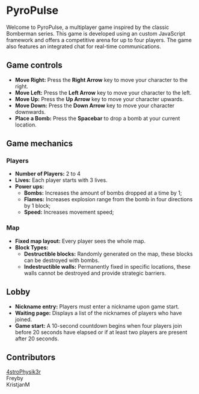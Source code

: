 # PyroPulse

Welcome to PyroPulse, a multiplayer game inspired by the classic Bomberman series. This game is developed using an custom JavaScript framework and offers a competitive arena for up to four players. The game also features an integrated chat for real-time communications. 

## Game controls

* **Move Right:** Press the **Right Arrow** key to move your character to the right.
* **Move Left:** Press the **Left Arrow** key to move your character to the left.
* **Move Up:** Press the **Up Arrow** key to move your character upwards.
* **Move Down:** Press the **Down Arrow** key to move your character downwards.
*  **Place a Bomb:** Press the **Spacebar** to drop a bomb at your current location.

## Game mechanics
### Players

* **Number of Players:** 2 to 4
* **Lives:** Each player starts with 3 lives. 
* **Power ups:**
    * **Bombs:** Increases the amount of bombs dropped at a time by 1;
    * **Flames:** Increases explosion range from the bomb in four directions by 1 block;
    * **Speed:** Increases movement speed;

### Map

* **Fixed map layout:** Every player sees the whole map.
* **Block Types:**
    * **Destructible blocks:** Randomly generated on the map, these blocks can be destroyed with bombs.
    * **Indestructible walls:** Permanently fixed in specific locations, these walls cannot be destroyed and provide strategic barriers.

## Lobby

* **Nickname entry:** Players must enter a nickname upon game start.
* **Waiting page:** Displays a list of the nicknames of players who have joined.
* **Game start:** A 10-second countdown begins when four players join before 20 seconds have elapsed or if at least two players are present after 20 seconds.

## Contributors

[4stroPhysik3r](https://01.kood.tech/git/4stroPhysik3r)<br>
Freyby<br>
KristjanM